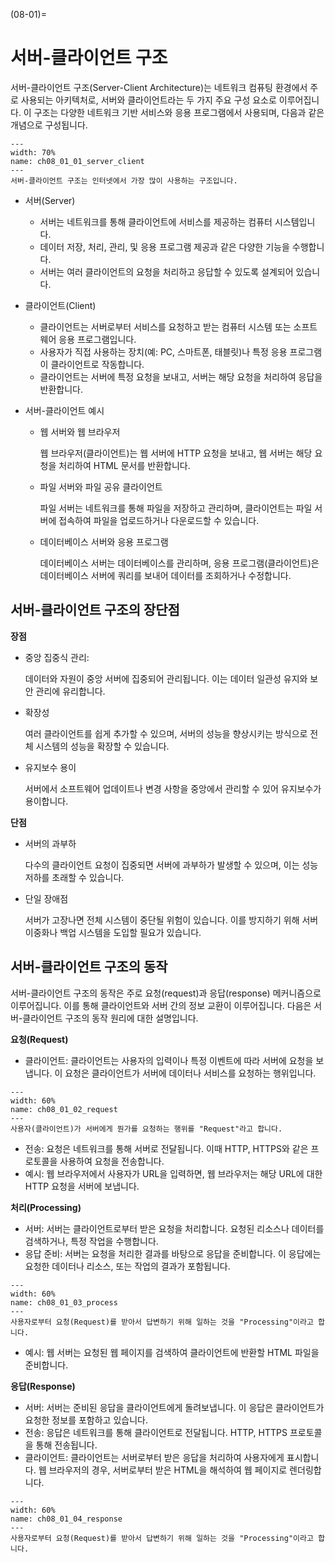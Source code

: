 (08-01)=
# 서버-클라이언트 구조

서버-클라이언트 구조(Server-Client Architecture)는 네트워크 컴퓨팅 환경에서 주로 사용되는 아키텍처로, 서버와 클라이언트라는 두 가지 주요 구성 요소로 이루어집니다. 이 구조는 다양한 네트워크 기반 서비스와 응용 프로그램에서 사용되며, 다음과 같은 개념으로 구성됩니다.

```{figure} ../imgs/chap_08/ch08_01_01_server_client.webp
---
width: 70%
name: ch08_01_01_server_client
---
서버-클라이언트 구조는 인터넷에서 가장 많이 사용하는 구조입니다.
```

- 서버(Server)
    - 서버는 네트워크를 통해 클라이언트에 서비스를 제공하는 컴퓨터 시스템입니다.
    - 데이터 저장, 처리, 관리, 및 응용 프로그램 제공과 같은 다양한 기능을 수행합니다.
    - 서버는 여러 클라이언트의 요청을 처리하고 응답할 수 있도록 설계되어 있습니다.

- 클라이언트(Client)
    - 클라이언트는 서버로부터 서비스를 요청하고 받는 컴퓨터 시스템 또는 소프트웨어 응용 프로그램입니다.
    - 사용자가 직접 사용하는 장치(예: PC, 스마트폰, 태블릿)나 특정 응용 프로그램이 클라이언트로 작동합니다.
    - 클라이언트는 서버에 특정 요청을 보내고, 서버는 해당 요청을 처리하여 응답을 반환합니다.

- 서버-클라이언트 예시

    - 웹 서버와 웹 브라우저

        웹 브라우저(클라이언트)는 웹 서버에 HTTP 요청을 보내고, 웹 서버는 해당 요청을 처리하여 HTML 문서를 반환합니다.

    - 파일 서버와 파일 공유 클라이언트

        파일 서버는 네트워크를 통해 파일을 저장하고 관리하며, 클라이언트는 파일 서버에 접속하여 파일을 업로드하거나 다운로드할 수 있습니다.

    - 데이터베이스 서버와 응용 프로그램

        데이터베이스 서버는 데이터베이스를 관리하며, 응용 프로그램(클라이언트)은 데이터베이스 서버에 쿼리를 보내어 데이터를 조회하거나 수정합니다.

## 서버-클라이언트 구조의 장단점



**장점**

- 중앙 집중식 관리: 
    
    데이터와 자원이 중앙 서버에 집중되어 관리됩니다. 이는 데이터 일관성 유지와 보안 관리에 유리합니다.

- 확장성
    
    여러 클라이언트를 쉽게 추가할 수 있으며, 서버의 성능을 향상시키는 방식으로 전체 시스템의 성능을 확장할 수 있습니다.

- 유지보수 용이

    서버에서 소프트웨어 업데이트나 변경 사항을 중앙에서 관리할 수 있어 유지보수가 용이합니다.

**단점**

- 서버의 과부하

    다수의 클라이언트 요청이 집중되면 서버에 과부하가 발생할 수 있으며, 이는 성능 저하를 초래할 수 있습니다.

- 단일 장애점

    서버가 고장나면 전체 시스템이 중단될 위험이 있습니다. 이를 방지하기 위해 서버 이중화나 백업 시스템을 도입할 필요가 있습니다.

## 서버-클라이언트 구조의 동작

서버-클라이언트 구조의 동작은 주로 요청(request)과 응답(response) 메커니즘으로 이루어집니다. 
이를 통해 클라이언트와 서버 간의 정보 교환이 이루어집니다. 
다음은 서버-클라이언트 구조의 동작 원리에 대한 설명입니다.

**요청(Request)**

- 클라이언트: 클라이언트는 사용자의 입력이나 특정 이벤트에 따라 서버에 요청을 보냅니다. 이 요청은 클라이언트가 서버에 데이터나 서비스를 요청하는 행위입니다.

```{figure} ../imgs/chap_08/ch08_01_02_request.webp
---
width: 60%
name: ch08_01_02_request
---
사용자(클라이언트)가 서버에게 뭔가를 요청하는 행위를 "Request"라고 합니다.
```

- 전송: 요청은 네트워크를 통해 서버로 전달됩니다. 이때 HTTP, HTTPS와 같은 프로토콜을 사용하여 요청을 전송합니다.
- 예시: 웹 브라우저에서 사용자가 URL을 입력하면, 웹 브라우저는 해당 URL에 대한 HTTP 요청을 서버에 보냅니다.

**처리(Processing)**

- 서버: 서버는 클라이언트로부터 받은 요청을 처리합니다. 요청된 리소스나 데이터를 검색하거나, 특정 작업을 수행합니다.
- 응답 준비: 서버는 요청을 처리한 결과를 바탕으로 응답을 준비합니다. 이 응답에는 요청한 데이터나 리소스, 또는 작업의 결과가 포함됩니다.

```{figure} ../imgs/chap_08/ch08_01_03_process.webp
---
width: 60%
name: ch08_01_03_process
---
사용자로부터 요청(Request)를 받아서 답변하기 위해 일하는 것을 "Processing"이라고 합니다.
```

- 예시: 웹 서버는 요청된 웹 페이지를 검색하여 클라이언트에 반환할 HTML 파일을 준비합니다.

**응답(Response)**

- 서버: 서버는 준비된 응답을 클라이언트에게 돌려보냅니다. 이 응답은 클라이언트가 요청한 정보를 포함하고 있습니다.
- 전송: 응답은 네트워크를 통해 클라이언트로 전달됩니다. HTTP, HTTPS 프로토콜을 통해 전송됩니다.
- 클라이언트: 클라이언트는 서버로부터 받은 응답을 처리하여 사용자에게 표시합니다. 웹 브라우저의 경우, 서버로부터 받은 HTML을 해석하여 웹 페이지로 렌더링합니다.

```{figure} ../imgs/chap_08/ch08_01_04_response.webp
---
width: 60%
name: ch08_01_04_response
---
사용자로부터 요청(Request)를 받아서 답변하기 위해 일하는 것을 "Processing"이라고 합니다.
```
